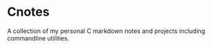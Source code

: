 # Cnotes
A collection of my personal C markdown notes and projects including commandline utilities.
